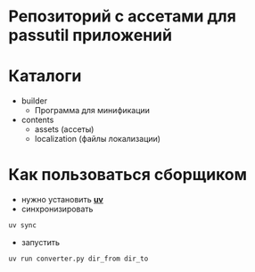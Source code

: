 # Репозиторий с ассетами для passutil приложений

# Каталоги
- builder
  - Программа для минификации
- contents
  - assets (ассеты)
  - localization (файлы локализации)

# Как пользоваться сборщиком
- нужно установить [**uv**](https://docs.astral.sh/uv/getting-started/installation/)
- синхронизировать
```sh
uv sync
```
- запустить
```sh
uv run converter.py dir_from dir_to
```
